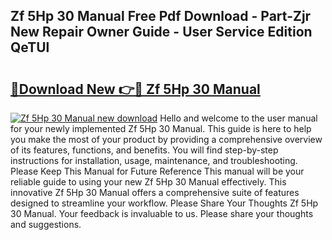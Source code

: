 ## Zf 5Hp 30 Manual Free Pdf Download - Part-Zjr New Repair Owner Guide - User Service Edition QeTUl

# <h2><a href="http://bc67416.oget.top/?id=Zf+5Hp+30+Manual">🔗Download New 👉🔴 Zf 5Hp 30 Manual</a></h2>

[![Zf 5Hp 30 Manual new download](https://i.imgur.com/5g1atiW.png)](http://bc67416.oget.top/?id=Zf+5Hp+30+Manual)
Hello and welcome to the user manual for your newly implemented Zf 5Hp 30 Manual. This guide is here to help you make the most of your product by providing a comprehensive overview of its features, functions, and benefits. You will find step-by-step instructions for installation, usage, maintenance, and troubleshooting. Please Keep This Manual for Future Reference This manual will be your reliable guide to using your new Zf 5Hp 30 Manual effectively. This innovative Zf 5Hp 30 Manual offers a comprehensive suite of features designed to streamline your workflow. Please Share Your Thoughts Zf 5Hp 30 Manual. Your feedback is invaluable to us. Please share your thoughts and suggestions.
